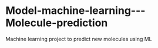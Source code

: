 # Model-machine-learning---Molecule-prediction
Machine learning project to predict new molecules using ML
